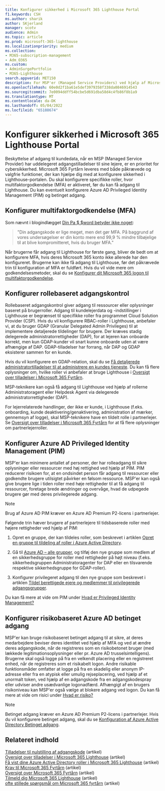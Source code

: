 ```yaml
---
title: Konfigurer sikkerhed i Microsoft 365 Lighthouse Portal
f1.keywords: CSH
ms.author: sharik
author: SKjerland
manager: scotv
audience: Admin
ms.topic: article
ms.prod: microsoft-365-lighthouse
ms.localizationpriority: medium
ms.collection:
- M365-subscription-management
- Adm_O365
ms.custom:
- AdminSurgePortfolio
- M365-Lighthouse
search.appverid: MET150
description: For MSP'er (Managed Service Providers) ved hjælp af Microsoft 365 Lighthouse kan du få mere at vide om, hvordan du konfigurerer portalsikkerhed.
ms.openlocfilehash: 60e0d2f1ba61e5def3979358f338da0846914543
ms.sourcegitcommit: 7e0094ddff54bcbe5d691dba58d4c4fb86f8b1a9
ms.translationtype: MT
ms.contentlocale: da-DK
ms.lasthandoff: 05/04/2022
ms.locfileid: "65188674"
---
```

# <a name="configure-microsoft-365-lighthouse-portal-security"></a>Konfigurer sikkerhed i Microsoft 365 Lighthouse Portal

Beskyttelse af adgang til kundedata, når en MSP (Managed Service Provider) har uddelegeret adgangstilladelser til sine lejere, er en prioritet for cybersikkerhed. Microsoft 365 Fyrtårn leveres med både påkrævede og valgfrie funktioner, der kan hjælpe dig med at konfigurere sikkerhed i Lighthouse-portalen. Du skal konfigurere specifikke roller, hvor multifaktorgodkendelse (MFA) er aktiveret, før du kan få adgang til Lighthouse. Du kan eventuelt konfigurere Azure AD Privileged Identity Management (PIM) og betinget adgang.

## <a name="set-up-multifactor-authentication-mfa"></a>Konfigurer multifaktorgodkendelse (MFA)

Som nævnt i blogindlægget [Din Pa $ $word betyder ikke noget](https://techcommunity.microsoft.com/t5/azure-active-directory-identity/your-pa-word-doesn-t-matter/ba-p/731984):

> "Din adgangskode er lige meget, men det gør MFA. På baggrund af vores undersøgelser er din konto mere end 99,9 % mindre tilbøjelige til at blive kompromitteret, hvis du bruger MFA."

Når brugerne får adgang til Lighthouse for første gang, bliver de bedt om at konfigurere MFA, hvis deres Microsoft 365 konto ikke allerede har den konfigureret. Brugerne kan ikke få adgang til Lighthouse, før det påkrævede trin til konfiguration af MFA er fuldført. Hvis du vil vide mere om godkendelsesmetoder, skal du se [Konfigurer dit Microsoft 365 logon til multifaktorgodkendelse](https://support.microsoft.com/office/ace1d096-61e5-449b-a875-58eb3d74de14).

## <a name="set-up-role-based-access-control"></a>Konfigurer rollebaseret adgangskontrol

Rollebaseret adgangskontrol giver adgang til ressourcer eller oplysninger baseret på brugerroller. Adgang til kundelejerdata og -indstillinger i Lighthouse er begrænset til specifikke roller fra programmet Cloud Solution Provider (CSP). Hvis du vil konfigurere RBAC-roller i Lighthouse, anbefaler vi, at du bruger GDAP (Granular Delegated Admin Privileges) til at implementere detaljerede tildelinger for brugere. Der kræves stadig delegerede administratorrettigheder (DAP), for at lejeren kan onboarde korrekt, men kun GDAP-kunder vil snart kunne onboarde uden at være afhængige af DAP. GDAP-tilladelser har forrang, når DAP og GDAP eksisterer sammen for en kunde.

Hvis du vil konfigurere en GDAP-relation, skal du se [Få detaljerede administratortilladelser til at administrere en kundes tjeneste](/partner-center/gdap-obtain-admin-permissions-to-manage-customer). Du kan få flere oplysninger om, hvilke roller vi anbefaler at bruge Lighthouse i [Oversigt over tilladelser i Microsoft 365 Fyrtårn](m365-lighthouse-overview-of-permissions.md).

MSP-teknikere kan også få adgang til Lighthouse ved hjælp af rollerne Administratoragent eller Helpdesk Agent via delegerede administratorrettigheder (DAP).

For lejerrelaterede handlinger, der ikke er kunde, i Lighthouse (f.eks. onboarding, kunde deaktivering/genaktivering, administration af mærker, gennemsyn af logge), skal MSP-teknikere have en tildelt rolle i partnerlejer. Se [Oversigt over tilladelser i Microsoft 365 Fyrtårn](m365-lighthouse-overview-of-permissions.md) for at få flere oplysninger om partnerlejerroller.

## <a name="set-up-azure-ad-privileged-identity-management-pim"></a>Konfigurer Azure AD Privileged Identity Management (PIM)

MSP'er kan minimere antallet af personer, der har rolleadgang til sikre oplysninger eller ressourcer med høj rettighed ved hjælp af PIM. PIM reducerer risikoen for, at en ondsindet person får adgang til ressourcer eller godkendte brugere utilsigtet påvirker en følsom ressource. MSP'er kan også give brugere lige i tiden roller med høje rettigheder til at få adgang til ressourcer, foretage brede ændringer og overvåge, hvad de udpegede brugere gør med deres privilegerede adgang.

> [!NOTE]
> Brug af Azure AD PIM kræver en Azure AD Premium P2-licens i partnerlejer.

Følgende trin hæver brugere af partnerlejere til tidsbaserede roller med højere rettigheder ved hjælp af PIM:

1. Opret en gruppe, der kan tildeles roller, som beskrevet i artiklen [Opret en gruppe til tildeling af roller i Azure Active Directory](/azure/active-directory/roles/groups-create-eligible).

2. Gå til [Azure AD – alle grupper](https://portal.azure.com/#blade/Microsoft_AAD_IAM/GroupsManagementMenuBlade/AllGroups), og tilføj den nye gruppe som medlem af en sikkerhedsgruppe for roller med rettigheder på højt niveau (f.eks. sikkerhedsgruppen Administratoragenter for DAP eller en tilsvarende respektive sikkerhedsgruppe for GDAP-roller).

3. Konfigurer privilegeret adgang til den nye gruppe som beskrevet i artiklen [Tildel berettigede ejere og medlemmer til privilegerede adgangsgrupper](/azure/active-directory/privileged-identity-management/groups-assign-member-owner).

Du kan få mere at vide om PIM under [Hvad er Privileged Identity Management?](/azure/active-directory/privileged-identity-management/pim-configure)

## <a name="set-up-risk-based-azure-ad-conditional-access"></a>Konfigurer risikobaseret Azure AD betinget adgang

MSP'er kan bruge risikobaseret betinget adgang til at sikre, at deres medarbejdere beviser deres identitet ved hjælp af MFA og ved at ændre deres adgangskode, når de registreres som en risikobetonet bruger (med lækkede legitimationsoplysninger eller pr. Azure AD trusselsintelligens). Brugerne skal også logge på fra en velkendt placering eller en registreret enhed, når de registreres som et risikabelt logon. Andre risikable funktionsmåder omfatter at logge på fra en skadelig eller anonym IP-adresse eller fra en atypisk eller umulig rejseplacering, ved hjælp af et unormalt token, ved hjælp af en adgangskode fra en adgangskodespray eller udviser andre usædvanlige logonadfærd. Afhængigt af en brugers risikoniveau kan MSP'er også vælge at blokere adgang ved logon. Du kan få mere at vide om risici under [Hvad er risiko?](/azure/active-directory/identity-protection/concept-identity-protection-risks)

> [!NOTE]
> Betinget adgang kræver en Azure AD Premium P2-licens i partnerlejer. Hvis du vil konfigurere betinget adgang, skal du se [Konfiguration af Azure Active Directory Betinget adgang](/appcenter/general/configuring-aad-conditional-access).

## <a name="related-content"></a>Relateret indhold

[Tilladelser til nulstilling af adgangskode](/azure/active-directory/roles/permissions-reference#password-reset-permissions) (artikel)\
[Oversigt over tilladelser i Microsoft 365 Lighthouse](m365-lighthouse-overview-of-permissions.md) (artikel)\
[Få vist dine Azure Active Directory roller i Microsoft 365 Lighthouse](m365-lighthouse-view-your-roles.md) (artikel)\
[Krav til Microsoft 365 Fyrtårn](m365-lighthouse-requirements.md) (artikel)\
[Oversigt over Microsoft 365 Fyrtårn](m365-lighthouse-overview.md) (artikel)\
[Tilmeld dig Microsoft 365 Lighthouse](m365-lighthouse-sign-up.md) (artikel)\
[ofte stillede spørgsmål om Microsoft 365 fyrtårn](m365-lighthouse-faq.yml) (artikel)